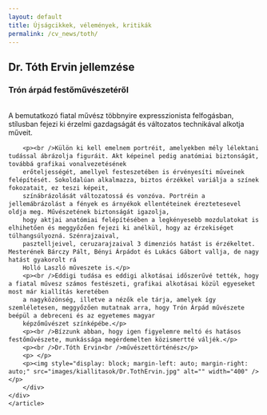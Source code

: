 ```yaml
---
layout: default
title: Újságcikkek, vélemények, kritikák
permalink: /cv_news/toth/
---
```



<div class="item-page">
    <article class="art-post">
	<div class="art-postcontent clearfix">
	    <div class="art-article">
		<h2>Dr. Tóth Ervin jellemzése</h2>
		<h3>Trón árpád festőművészetéről</h3>
		<p><br />A bemutatkozó fiatal művész többnyire expresszionista felfogásban, stílusban fejezi ki érzelmi gazdagságát és változatos technikával alkotja műveit.</p>

		<p><br />Külön ki kell emelnem portréit, amelyekben mély lélektani tudással ábrázolja figuráit. Akt képeinel pedig anatómiai biztonságát, továbbá grafikai vonalvezetésének 
		erőteljességét, amellyel festeszetében is érvényesíti műveinek felépítését. Sokoldalúan alkalmazza, biztos érzékkel variálja a színek fokozatait, ez teszi képeit, 
		színábrázolását változatossá és vonzóva. Portréin a jellemábrázolást a fények es árnyékok ellentéteinek éreztetesevel oldja meg. Művészetének biztonságát igazolja, 
		hogy aktjai anatómiai felépítésében a legkényesebb mozdulatokat is elhihetően és meggyőzően fejezi ki anélkül, hogy az érzekiséget túlhangsúlyozná. Szénrajzaival, 
		pasztelljeivel, ceruzarajzaival 3 dimenziós hatást is érzékeltet. Mesterének Bárczy Pált, Bényi Árpádot és Lukács Gábort vallja, de nagy hatást gyakorolt rá 
		Holló Laszló műveszete is.</p>
		<p><br />Eddigi tudása es eddigi alkotásai időszerűvé tették, hogy a fiatal művesz számos festészeti, grafikai alkotásai közül egyeseket most már kiallítás keretében 
		a nagyközönség, illetve a nézők ele tárja, amelyek így szemléletesen, meggyőzően mutatnak arra, hogy Trón Árpád művészete beépül a debreceni és az egyetemes magyar 
		képzőművészet színképébe.</p>
		<p><br />Bízzunk abban, hogy igen figyelemre meltó és hatásos festőművészete, munkássága megérdemelten közismertté váljék.</p>
		<p><br />Dr.Tóth Ervin<br />művészettörténész</p>
		<p> </p>
		<p><img style="display: block; margin-left: auto; margin-right: auto;" src="images/kiallitasok/Dr.TothErvin.jpg" alt="" width="400" /></p>
	    </div>
	</div>
    </article>
</div>

